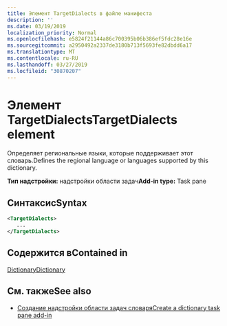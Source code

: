 ```yaml
---
title: Элемент TargetDialects в файле манифеста
description: ''
ms.date: 03/19/2019
localization_priority: Normal
ms.openlocfilehash: e5824f21144a86c700395b06b386ef5fdc28e16e
ms.sourcegitcommit: a2950492a2337de3180b713f5693fe82dbdd6a17
ms.translationtype: MT
ms.contentlocale: ru-RU
ms.lasthandoff: 03/27/2019
ms.locfileid: "30870207"
---
```

# <a name="targetdialects-element"></a><span data-ttu-id="8569a-102">Элемент TargetDialects</span><span class="sxs-lookup"><span data-stu-id="8569a-102">TargetDialects element</span></span>

<span data-ttu-id="8569a-103">Определяет региональные языки, которые поддерживает этот словарь.</span><span class="sxs-lookup"><span data-stu-id="8569a-103">Defines the regional language or languages supported by this dictionary.</span></span>

<span data-ttu-id="8569a-104">**Тип надстройки:** надстройки области задач</span><span class="sxs-lookup"><span data-stu-id="8569a-104">**Add-in type:** Task pane</span></span>

## <a name="syntax"></a><span data-ttu-id="8569a-105">Синтаксис</span><span class="sxs-lookup"><span data-stu-id="8569a-105">Syntax</span></span>

```XML
<TargetDialects>
   ...
</TargetDialects>
```

## <a name="contained-in"></a><span data-ttu-id="8569a-106">Содержится в</span><span class="sxs-lookup"><span data-stu-id="8569a-106">Contained in</span></span>

[<span data-ttu-id="8569a-107">Dictionary</span><span class="sxs-lookup"><span data-stu-id="8569a-107">Dictionary</span></span>](dictionary.md)

## <a name="see-also"></a><span data-ttu-id="8569a-108">См. также</span><span class="sxs-lookup"><span data-stu-id="8569a-108">See also</span></span>

- [<span data-ttu-id="8569a-109">Создание надстройки области задач словаря</span><span class="sxs-lookup"><span data-stu-id="8569a-109">Create a dictionary task pane add-in</span></span>](/office/dev/add-ins/word/dictionary-task-pane-add-ins)
    
